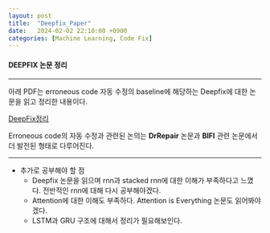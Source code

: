 ```yaml
---
layout: post
title:  "Deepfix_Paper"
date:   2024-02-02 22:10:00 +0900
categories: [Machine Learning, Code Fix]
---
```

#### DEEPFIX 논문 정리

****

아래 PDF는 erroneous code 자동 수정의 baseline에 해당하는 Deepfix에 대한 논문을 읽고 정리한 내용이다.

[DeepFix정리](/assets/pdf/Deepfix_study.pdf)

Erroneous code의 자동 수정과 관련된 논의는 **DrRepair** 논문과 **BIFI** 관련 논문에서 더 발전된 형태로 다루어진다.

****

* 추가로 공부해야 할 점
  * Deepfix 논문을 읽으며 rnn과 stacked rnn에 대한 이해가 부족하다고 느꼈다. 전반적인 rnn에 대해 다시 공부해야겠다.
  * Attention에 대한 이해도 부족하다. Attention is Everything 논문도 읽어봐야겠다.
  * LSTM과 GRU 구조에 대해서 정리가 필요해보인다.
